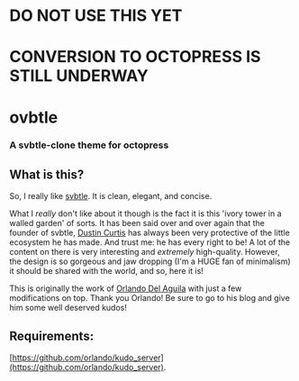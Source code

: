 # DO NOT USE THIS YET
# CONVERSION TO OCTOPRESS IS STILL UNDERWAY

# ovbtle
### A svbtle-clone theme for octopress

## What is this?
So, I really like [svbtle](http://svbtle.com). It is clean, elegant, and concise.

What I *really* don't like about it though is the fact it is this 'ivory tower 
in a walled garden' of sorts. It has been said over and over again that the 
founder of svbtle, [Dustin Curtis](http://dcurt.is/) has always been very
protective of the little ecosystem he has made. And trust me: he has every right
to be! A lot of the content on there is very interesting and *extremely*
high-quality. However, the design is so gorgeous and jaw dropping (I'm a HUGE
fan of minimalism) it should be shared with the world, and so, here it is!

This is originally the work of [Orlando Del
Aguila](http://orlando.delagui.la/code/2013/03/10/svbtle-theme-for-jekyll.html) with just a few
modifications on top. Thank you Orlando! Be sure to go to his blog and give him
some well deserved kudos!

## Requirements:
[https://github.com/orlando/kudo_server](https://github.com/orlando/kudo_server).
